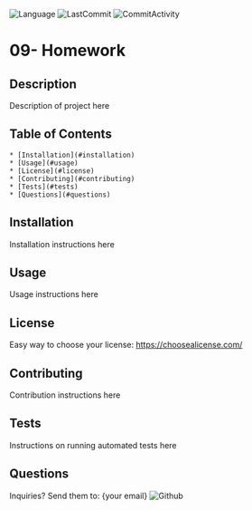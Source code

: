 ![Language](https://img.shields.io/badge/language-javascript-blue) ![LastCommit](https://img.shields.io/github/last-commit/cadeclark/09-Homework?style=flat-square) ![CommitActivity](https://img.shields.io/github/commit-activity/m/cadeclark/09-Homework)

# 09- Homework

## Description
Description of project here

## Table of Contents
    * [Installation](#installation)
    * [Usage](#usage)
    * [License](#license)
    * [Contributing](#contributing)
    * [Tests](#tests)
    * [Questions](#questions)

## Installation
Installation instructions here

## Usage
Usage instructions here

## License
Easy way to choose your license: https://choosealicense.com/

## Contributing
Contribution instructions here

## Tests
Instructions on running automated tests here

## Questions
Inquiries? Send them to: {your email} ![Github](https://avatars3.githubusercontent.com/u/60497400?v=4&s=32)
